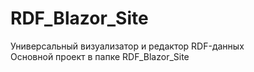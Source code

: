 # RDF_Blazor_Site
Универсальный визуализатор и редактор RDF-данных <br />
Основной проект в папке RDF_Blazor_Site
